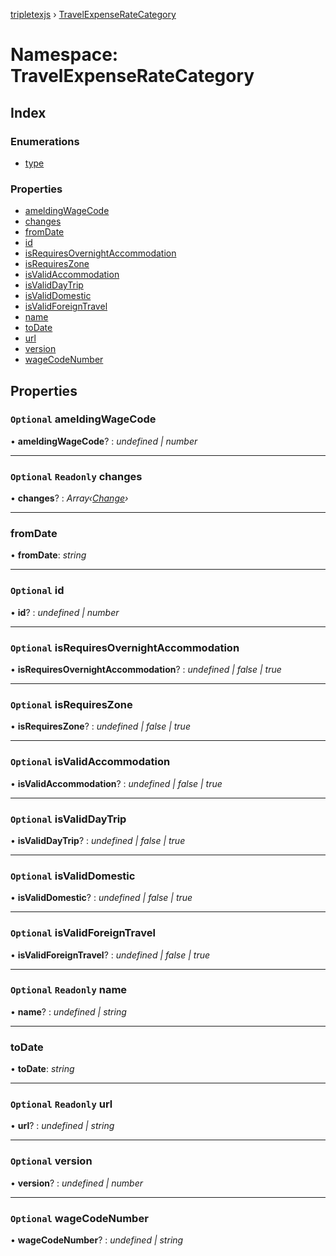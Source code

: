 [tripletexjs](../README.md) › [TravelExpenseRateCategory](travelexpenseratecategory.md)

# Namespace: TravelExpenseRateCategory

## Index

### Enumerations

* [type](../enums/travelexpenseratecategory.type.md)

### Properties

* [ameldingWageCode](travelexpenseratecategory.md#optional-ameldingwagecode)
* [changes](travelexpenseratecategory.md#optional-readonly-changes)
* [fromDate](travelexpenseratecategory.md#fromdate)
* [id](travelexpenseratecategory.md#optional-id)
* [isRequiresOvernightAccommodation](travelexpenseratecategory.md#optional-isrequiresovernightaccommodation)
* [isRequiresZone](travelexpenseratecategory.md#optional-isrequireszone)
* [isValidAccommodation](travelexpenseratecategory.md#optional-isvalidaccommodation)
* [isValidDayTrip](travelexpenseratecategory.md#optional-isvaliddaytrip)
* [isValidDomestic](travelexpenseratecategory.md#optional-isvaliddomestic)
* [isValidForeignTravel](travelexpenseratecategory.md#optional-isvalidforeigntravel)
* [name](travelexpenseratecategory.md#optional-readonly-name)
* [toDate](travelexpenseratecategory.md#todate)
* [url](travelexpenseratecategory.md#optional-readonly-url)
* [version](travelexpenseratecategory.md#optional-version)
* [wageCodeNumber](travelexpenseratecategory.md#optional-wagecodenumber)

## Properties

### `Optional` ameldingWageCode

• **ameldingWageCode**? : *undefined | number*

___

### `Optional` `Readonly` changes

• **changes**? : *Array‹[Change](change.md)›*

___

###  fromDate

• **fromDate**: *string*

___

### `Optional` id

• **id**? : *undefined | number*

___

### `Optional` isRequiresOvernightAccommodation

• **isRequiresOvernightAccommodation**? : *undefined | false | true*

___

### `Optional` isRequiresZone

• **isRequiresZone**? : *undefined | false | true*

___

### `Optional` isValidAccommodation

• **isValidAccommodation**? : *undefined | false | true*

___

### `Optional` isValidDayTrip

• **isValidDayTrip**? : *undefined | false | true*

___

### `Optional` isValidDomestic

• **isValidDomestic**? : *undefined | false | true*

___

### `Optional` isValidForeignTravel

• **isValidForeignTravel**? : *undefined | false | true*

___

### `Optional` `Readonly` name

• **name**? : *undefined | string*

___

###  toDate

• **toDate**: *string*

___

### `Optional` `Readonly` url

• **url**? : *undefined | string*

___

### `Optional` version

• **version**? : *undefined | number*

___

### `Optional` wageCodeNumber

• **wageCodeNumber**? : *undefined | string*
